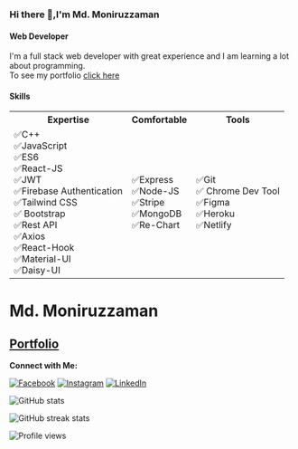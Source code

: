 ### Hi there 👋,I'm Md. Moniruzzaman
#### Web Developer

I'm a full stack web developer with great experience and I am learning a lot about programming.
<br>
To see my portfolio [click here](https://mdmoniruzzaman.netlify.app/)

#### Skills

<table>
<tr>
<th> Expertise </th>
<th> Comfortable </th>
  
<th> Tools </th>
</tr>
<tr>
<td>
  ✅C++
  <br/>
  ✅JavaScript
  <br/>
  ✅ES6 
  <br/>
  ✅React-JS
  <br/>
  ✅JWT
  <br/>
  ✅Firebase Authentication
  <br/>
  ✅Tailwind CSS
  <br/>
  ✅ Bootstrap
  <br/>
  ✅Rest API
  <br/>
  ✅Axios
  <br/>
  ✅React-Hook
  <br/>
  ✅Material-UI
  <br/>
  ✅Daisy-UI
</td>
<td>
  ✅Express
  <br/>
  ✅Node-JS
  <br/>
  ✅Stripe
  <br/>
  ✅MongoDB
  <br/>
  ✅Re-Chart
</td>
  <td>
  ✅Git
     <br/>
  ✅ Chrome Dev Tool
     <br/>
  ✅Figma
     <br/>
  ✅Heroku
     <br/>
  ✅Netlify
  </td>
</tr>
</table>


# Md. Moniruzzaman
## [Portfolio](https://mdmoniruzzaman.netlify.app/)

**Connect with Me:**
<br>

[![Facebook](https://img.shields.io/badge/Facebook-Follow-blue)](https://www.facebook.com/raimbos1)
[![Instagram](https://img.shields.io/badge/Instagram-Follow-%23FB730F)](https://www.instagram.com/bappy.123)
[![LinkedIn](https://img.shields.io/badge/LinkedIn-Follow-blue)](https://www.linkedin.com/in/mdmoniruzzamanbappy)

![GitHub stats](https://github-readme-stats.vercel.app/api?username=MoniruzzamanBappy&show_icons=true)  

![GitHub streak stats](https://github-readme-streak-stats.herokuapp.com/?user=MoniruzzamanBappy)  


![Profile views](https://gpvc.arturio.dev/MoniruzzamanBappy) 
